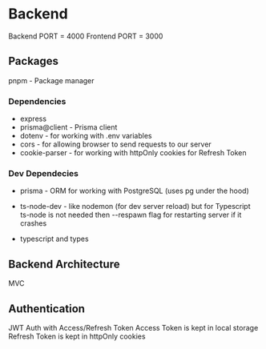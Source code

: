 # Backend

Backend PORT = 4000
Frontend PORT = 3000

## Packages

pnpm - Package manager

### Dependencies

- express
- prisma@client - Prisma client
- dotenv - for working with .env variables
- cors - for allowing browser to send requests to our server
- cookie-parser - for working with httpOnly cookies for Refresh Token

### Dev Dependecies

- prisma - ORM for working with PostgreSQL (uses pg under the hood)
- ts-node-dev - like nodemon (for dev server reload) but for Typescript
  ts-node is not needed then
  --respawn flag for restarting server if it crashes

- typescript and types

## Backend Architecture

MVC

## Authentication

JWT Auth with Access/Refresh Token
Access Token is kept in local storage
Refresh Token is kept in httpOnly cookies
